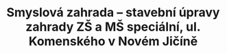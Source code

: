 ---
id: b85bfb2e-a8c0-4d3b-9879-075d1dc650e7
title: "Smyslová zahrada – stavební úpravy zahrady ZŠ a MŠ speciální, ul. Komenského v Novém Jičíně"
price: 100000
year: 2012
description: "Kousek našeho nadačního fondu přispěje v tomto projektu k realizaci interaktivní smyslové zahrady s nejrůznějšími herními a vzdělávacími prvky určenými speciálně pro děti s těžkými kombinovanými postiženími. Cílem projektu je vytvořit na pozemku školy vhodné prostředí, které dětem a žákům umožní cíleně rozvíjet jejich smyslové vnímání, prostorovou orientaci a koordinačně pohybové dovednosti."
kouskovani: false
locationName: undefined
position:
  lng: 18.0170330188713
  lat: 49.59633948668176
---
